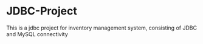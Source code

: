 # JDBC-Project
This is a jdbc project for inventory management system, consisting of JDBC and MySQL connectivity
